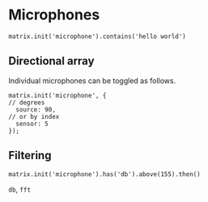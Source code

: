 # Microphones

```
matrix.init('microphone').contains('hello world')
```

## Directional array
Individual microphones can be toggled as follows.
```
matrix.init('microphone', {
// degrees
  source: 90,
// or by index
  sensor: 5
});
```

## Filtering
```
matrix.init('microphone').has('db').above(155).then()
```
`db`, `fft`
